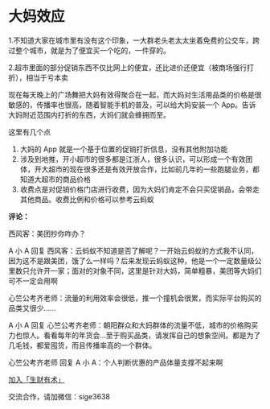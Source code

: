 # 大妈效应

1.不知道大家在城市里有没有这个印象，一大群老头老太太坐着免费的公交车，跨过整个城市，就是为了便宜买一个吃的，一件穿的。

2.超市里面的部分促销东西不仅比网上的便宜，还比进价还便宜（被商场强行打折），相当于亏本卖

现在每天晚上的广场舞把大妈有效得聚合在一起，而大妈对生活用品类的价格是很敏感的，传播率也很高，随着智能手机的普及，可以给大妈安装一个 App。告诉大妈附近范围内打折的东西，大妈们就会蜂拥而至。

这里有几个点

1.  大妈的 App 就是一个基于位置的促销打折信息，没有其他附加功能
2.  涉及到地推，开小超市的很多都是江浙人，很多认识，可以形成一个有效团体，开大超市的现在很多还是有效开放合作，比如前几年的一些跑腿业务，都知道大超市的商品价格
3.  收费点是对促销价格门店进行收费，因为大妈们肯定不会只买促销品，会带走其他商品。收费比例和价格可以参考云蚂蚁

**评论：**

西风客：美团抄你咋办？

A 小 A 回复 西风客：云蚂蚁不知道是否了解呢？一开始云蚂蚁的方式我不认同，因为这不是跟美团，饿了么一样吗？后来发现云蚂蚁这种，他是一个一定数量级公里数只允许开一家；面对的对象不同，这里是针对大妈，简单粗暴，美团等大妈们可不一定会用啊

心竺公考齐老师：流量的利用效率会很低，推一个撞机会很累，而实际平台购买的品类又很少……

A 小 A 回复 心竺公考齐老师：朝阳群众和大妈群体的流量不低，城市的价格购买力也惊人。看看每年的年货会…至于购买品类，请发挥自己的想象空间。都是为了几毛钱，都爱囤货，而且传播率高的一个群体。

心竺公考齐老师 回复 A 小 A：个人判断优惠的产品体量支撑不起来啊

[加入「生财有术」](https://www.ilangcai.com/jiaru/)

交流合作，请加微信：sige3638